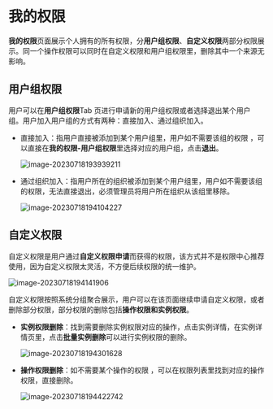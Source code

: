 # 我的权限

**我的权限**页面展示个人拥有的所有权限，分**用户组权限**、**自定义权限**两部分权限展示。同一个操作权限可以同时在自定义权限和用户组权限里，删除其中一个来源无影响。

## 用户组权限

用户可以在**用户组权限**Tab 页进行申请新的用户组权限或者选择退出某个用户组。用户加入用户组的方式有两种：直接加入、通过组织加入。

- 直接加入：指用户直接被添加到某个用户组里，用户如不需要该组的权限 ，可以直接在**我的权限-用户组权限**里选择对应的用户组，点击**退出**。

  ![image-20230718193939211](MyPermissions/image-20230718193939211.png)

- 通过组织加入：指用户所在的组织被添加到某个用户组里，用户如不需要该组的权限，无法直接退出，必须管理员将用户所在组织从该组里移除。

  ![image-20230718194104227](MyPermissions/image-20230718194104227.png)

## 自定义权限

自定义权限是用户通过**自定义权限申请**而获得的权限，该方式并不是权限中心推荐使用，因为自定义权限太灵活，不方便后续权限的统一维护。

![image-20230718194141906](MyPermissions/image-20230718194141906.png)

自定义权限按照系统分组聚合展示，用户可以在该页面继续申请自定义权限，或者删除部分权限，部分权限的删除包括**操作权限和实例权限**。

- **实例权限删除**：找到需要删除实例权限对应的操作，点击实例详情，在实例详情页里，点击**批量实例删除**可以进行实例权限的删除。

  ![image-20230718194301628](MyPermissions/image-20230718194301628.png)

- **操作权限删除**：如不需要某个操作的权限 ，可以在权限列表里找到对应的操作权限，直接删除。

  ![image-20230718194422742](MyPermissions/image-20230718194422742.png)